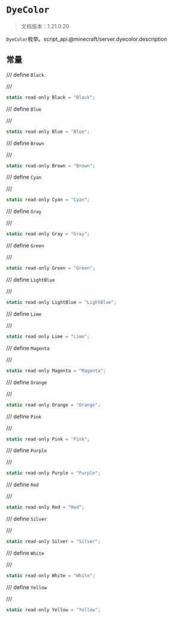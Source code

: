 # `DyeColor`

> 文档版本：1.21.0.20

`DyeColor`枚举。script_api.@minecraft/server.dyecolor.description

## 常量

/// define
`Black`


///

```js
static read-only Black = "Black";
```


/// define
`Blue`


///

```js
static read-only Blue = "Blue";
```


/// define
`Brown`


///

```js
static read-only Brown = "Brown";
```


/// define
`Cyan`


///

```js
static read-only Cyan = "Cyan";
```


/// define
`Gray`


///

```js
static read-only Gray = "Gray";
```


/// define
`Green`


///

```js
static read-only Green = "Green";
```


/// define
`LightBlue`


///

```js
static read-only LightBlue = "LightBlue";
```


/// define
`Lime`


///

```js
static read-only Lime = "Lime";
```


/// define
`Magenta`


///

```js
static read-only Magenta = "Magenta";
```


/// define
`Orange`


///

```js
static read-only Orange = "Orange";
```


/// define
`Pink`


///

```js
static read-only Pink = "Pink";
```


/// define
`Purple`


///

```js
static read-only Purple = "Purple";
```


/// define
`Red`


///

```js
static read-only Red = "Red";
```


/// define
`Silver`


///

```js
static read-only Silver = "Silver";
```


/// define
`White`


///

```js
static read-only White = "White";
```


/// define
`Yellow`


///

```js
static read-only Yellow = "Yellow";
```


